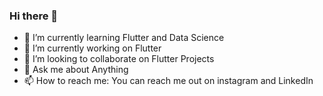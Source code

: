 ### Hi there 👋

<!--**abdulmoizhash/abdulmoizhash** is a ✨ _special_ ✨ repository because its `README.md` (this file) appears on your GitHub profile.-->

- 🌱 I’m currently learning Flutter and Data Science
- 🔭 I’m currently working on Flutter
- 👯 I’m looking to collaborate on Flutter Projects
- 💬 Ask me about Anything
- 📫 How to reach me: You can reach me out on instagram and LinkedIn

<!--
**EmzzeBae/EmzzeBae** is a ✨ _special_ ✨ repository because its `README.md` (this file) appears on your GitHub profile.

Here are some ideas to get you started:

- 🔭 I’m currently working on ...
- 🌱 I’m currently learning ...
- 👯 I’m looking to collaborate on ...
- 🤔 I’m looking for help with ...
- 💬 Ask me about ...
- 📫 How to reach me: ...
- 😄 Pronouns: ...
- ⚡ Fun fact: ...
-->

